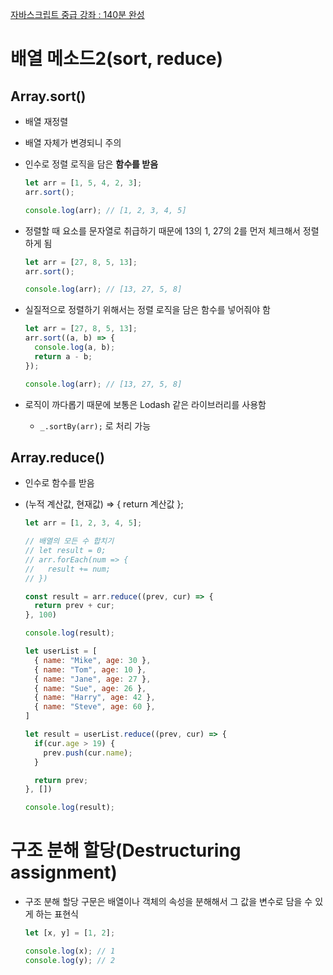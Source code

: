
[자바스크립트 중급 강좌 : 140분 완성](https://www.youtube.com/watch?v=4_WLS9Lj6n4)


# 배열 메소드2(sort, reduce)

## Array.sort()

- 배열 재정렬
- 배열 자체가 변경되니 주의
- 인수로 정렬 로직을 담은 **함수를 받음**
    
    ```jsx
    let arr = [1, 5, 4, 2, 3];
    arr.sort();
    
    console.log(arr); // [1, 2, 3, 4, 5]
    ```
    
- 정렬할 때 요소를 문자열로 취급하기 때문에 13의 1, 27의 2를 먼저 체크해서 정렬하게 됨
    
    ```jsx
    let arr = [27, 8, 5, 13];
    arr.sort();
    
    console.log(arr); // [13, 27, 5, 8]
    ```
    
- 실질적으로 정렬하기 위해서는 정렬 로직을 담은 함수를 넣어줘야 함
    
    ```jsx
    let arr = [27, 8, 5, 13];
    arr.sort((a, b) => {
      console.log(a, b);
      return a - b;
    });
    
    console.log(arr); // [13, 27, 5, 8]
    ```
    
- 로직이 까다롭기 때문에 보통은 Lodash 같은 라이브러리를 사용함
    - `_.sortBy(arr);` 로 처리 가능
    

## Array.reduce()

- 인수로 함수를 받음
- (누적 계산값, 현재값) ⇒ { return 계산값 };
    
    ```jsx
    let arr = [1, 2, 3, 4, 5];
    
    // 배열의 모든 수 합치기
    // let result = 0;
    // arr.forEach(num => {
    //   result += num;
    // })
    
    const result = arr.reduce((prev, cur) => {
      return prev + cur;
    }, 100)
    
    console.log(result);
    ```
    
    ```jsx
    let userList = [
      { name: "Mike", age: 30 },
      { name: "Tom", age: 10 },
      { name: "Jane", age: 27 },
      { name: "Sue", age: 26 },
      { name: "Harry", age: 42 },
      { name: "Steve", age: 60 },
    ]
    
    let result = userList.reduce((prev, cur) => {
      if(cur.age > 19) {
        prev.push(cur.name);
      }
    
      return prev;
    }, [])
    
    console.log(result);
    ```
    

# 구조 분해 할당(Destructuring assignment)

- 구조 분해 할당 구문은 배열이나 객체의 속성을 분해해서 그 값을 변수로 담을 수 있게 하는 표현식
    
    ```jsx
    let [x, y] = [1, 2];
    
    console.log(x); // 1
    console.log(y); // 2
    ```
